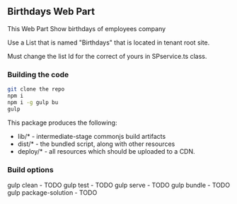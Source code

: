## Birthdays Web Part

This Web Part Show birthdays of employees company

Use a List that is named "Birthdays" that is located in tenant root site.

Must change the list Id for the correct of yours in SPservice.ts class.


### Building the code

```bash
git clone the repo
npm i
npm i -g gulp bu
gulp
```

This package produces the following:

* lib/* - intermediate-stage commonjs build artifacts
* dist/* - the bundled script, along with other resources
* deploy/* - all resources which should be uploaded to a CDN.

### Build options

gulp clean - TODO
gulp test - TODO
gulp serve - TODO
gulp bundle - TODO
gulp package-solution - TODO
